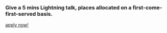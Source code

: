 <div class="banner-3" id="banner-3">
  <h3 class="text">
    Give a 5 mins Lightning talk, places allocated on a first-come-first-served basis. 
  </h3>
  <a class="page-scroll btn-outline  btn-orange-hover-white ml-1"
    href="https://docs.google.com/forms/d/e/1FAIpQLSdalJXvNguWTjIv6CGgbdfLrweDX01_AiRG7e3CmUFxzTmGAA/viewform"
    >apply now!</a>
</div>
